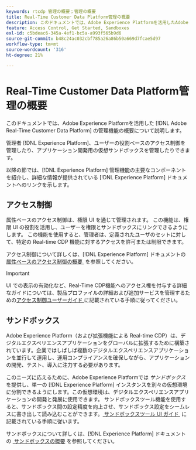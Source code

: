 ```yaml
---
keywords: rtcdp 管理の概要；管理の概要
title: Real-Time Customer Data Platform管理の概要
description: このドキュメントでは、Adobe Experience Platformを活用したAdobe Real-Time Customer Data Platformの管理機能の概要について説明します。
feature: Access Control, Get Started, Sandboxes
exl-id: c5bdeac6-345a-4ef1-bc5a-a993f565b9d6
source-git-commit: b48c24ac032cbf785a26a86b50a669d7fcae5d97
workflow-type: tm+mt
source-wordcount: '316'
ht-degree: 21%

---
```


# Real-Time Customer Data Platform管理の概要

このドキュメントでは、Adobe Experience Platformを活用した [!DNL Adobe Real-Time Customer Data Platform] の管理機能の概要について説明します。

管理者 [!DNL Experience Platform]、ユーザーの役割ベースのアクセス制御を管理したり、アプリケーション開発用の仮想サンドボックスを管理したりできます。

以降の節では、[!DNL Experience Platform] 管理機能の主要なコンポーネントを紹介し、詳細な情報が提供されている [!DNL Experience Platform] ドキュメントへのリンクを示します。

## アクセス制御

属性ベースのアクセス制御は、権限 UI を通じて管理されます。 この機能は、権限 UI の役割を活用し、ユーザーを権限とサンドボックスにリンクできるようにします。 この機能を使用すると、管理者は、定義されたユーザのセットに対して、特定の Real-time CDP 機能に対するアクセスを許可または制限できます。

アクセス制御について詳しくは、[!DNL Experience Platform] ドキュメントの [&#x200B; 属性ベースのアクセス制御の概要 &#x200B;](/help/access-control/abac/overview.md) を参照してください。

>[!IMPORTANT]
>
>UI での表示の有効化など、Real-Time CDP機能へのアクセス権を付与する詳細なガイドについては、製品プロファイルの詳細および追加サービスを管理するための [&#x200B; アクセス制御ユーザーガイド &#x200B;](../../access-control/ui/overview.md) に記載されている手順に従ってください。

## サンドボックス

Adobe Experience Platform（および拡張機能による Real-time CDP）は、デジタルエクスペリエンスアプリケーションをグローバルに拡張するために構築されています。企業ではしばしば複数のデジタルエクスペリエンスアプリケーションを並行して運用し、運用コンプライアンスを確保しながら、アプリケーションの開発、テスト、導入に注力する必要があります。

このニーズに応えるために、Adobe Experience Platformでは *サンドボックス* を提供し、単一の [!DNL Experience Platform] インスタンスを別々の仮想環境に分割できるようにします。この仮想環境は、デジタルエクスペリエンスアプリケーションの開発と発展に使用できます。 サンドボックスツール機能を使用すると、サンドボックス間の設定精度を向上させ、サンドボックス設定をシームレスに書き出して読み込むことができます。 [&#x200B; サンドボックスツール UI ガイド &#x200B;](../../sandboxes/ui/sandbox-tooling.md) に記載されている手順に従います。

サンドボックスについて詳しくは、[!DNL Experience Platform] ドキュメントの [&#x200B; サンドボックスの概要 &#x200B;](../../sandboxes/home.md) を参照してください。
